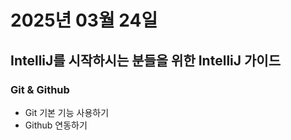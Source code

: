 # 2025년 03월 24일

## IntelliJ를 시작하시는 분들을 위한 IntelliJ 가이드

### Git & Github

- Git 기본 기능 사용하기
- Github 연동하기
